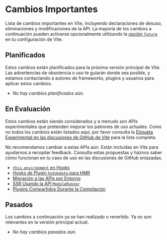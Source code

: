# Cambios Importantes

Lista de cambios importantes en Vite, incluyendo declaraciones de desuso, eliminaciones y modificaciones de la API. La mayoría de los cambios a continuación pueden activarse opcionalmente utilizando la [opción `future`](/config/shared-options.html#future) en tu configuración de Vite.

## Planificados

Estos cambios están planificados para la próxima versión principal de Vite. Las advertencias de obsolencia o uso te guiarán donde sea posible, y estamos contactando a autores de frameworks, plugins y usuarios para aplicar estos cambios.

- _No hay cambios planificados aún._

## En Evaluación

Estos cambios están siendo considerados y a menudo son APIs experimentales que pretenden mejorar los patrones de uso actuales. Como no todos los cambios están listados aquí, por favor consulta la [Etiqueta Experimental en las discusiones de GitHub de Vite](https://github.com/vitejs/vite/discussions/categories/feedback?discussions_q=label%3Aexperimental+category%3AFeedback) para la lista completa.

No recomendamos cambiar a estas APIs aún. Están incluidas en Vite para ayudarnos a recopilar feedback. Consulta estas propuestas y háznos saber cómo funcionan en tu caso de uso en las discusiones de GitHub enlazadas.

- [`this.environment` en Hooks](/changes/this-environment-in-hooks)
- [Hooks de Plugin `hotUpdate` para HMR](/changes/hotupdate-hook)
- [Migración a las APIs por Entorno](/changes/per-environment-apis)
- [SSR Usando la API `ModuleRunner`](/changes/ssr-using-modulerunner)
- [Plugins Compartidos Durante la Compilación](/changes/shared-plugins-during-build)

## Pasados

Los cambios a continuación ya se han realizado o revertido. Ya no son relevantes en la versión principal actual.

- _No hay cambios pasados aún._

